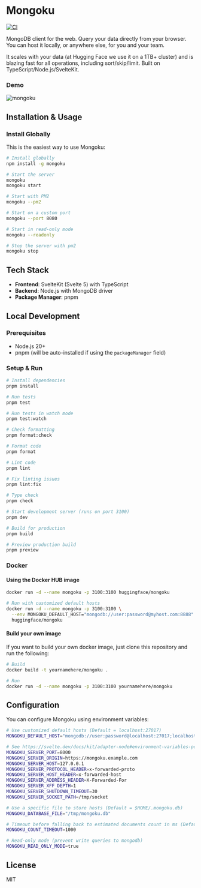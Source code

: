 # Mongoku

[![CI](https://github.com/huggingface/Mongoku/actions/workflows/ci.yml/badge.svg)](https://github.com/huggingface/Mongoku/actions/workflows/ci.yml)

MongoDB client for the web. Query your data directly from your browser. You can host it locally,
or anywhere else, for you and your team.

It scales with your data (at Hugging Face we use it on a 1TB+ cluster) and is blazing fast for all
operations, including sort/skip/limit. Built on TypeScript/Node.js/SvelteKit.

### Demo

![mongoku](https://huggingface.co/landing/assets/mongoku/mongoku-demo.gif)

## Installation & Usage

### Install Globally

This is the easiest way to use Mongoku:

```bash
# Install globally
npm install -g mongoku

# Start the server
mongoku
mongoku start

# Start with PM2
mongoku --pm2

# Start on a custom port
mongoku --port 8080

# Start in read-only mode
mongoku --readonly

# Stop the server with pm2
mongoku stop
```

## Tech Stack

- **Frontend**: SvelteKit (Svelte 5) with TypeScript
- **Backend**: Node.js with MongoDB driver
- **Package Manager**: pnpm

## Local Development

### Prerequisites

- Node.js 20+
- pnpm (will be auto-installed if using the `packageManager` field)

### Setup & Run

```bash
# Install dependencies
pnpm install

# Run tests
pnpm test

# Run tests in watch mode
pnpm test:watch

# Check formatting
pnpm format:check

# Format code
pnpm format

# Lint code
pnpm lint

# Fix linting issues
pnpm lint:fix

# Type check
pnpm check

# Start development server (runs on port 3100)
pnpm dev

# Build for production
pnpm build

# Preview production build
pnpm preview
```

### Docker

#### Using the Docker HUB image

```bash
docker run -d --name mongoku -p 3100:3100 huggingface/mongoku

# Run with customized default hosts
docker run -d --name mongoku -p 3100:3100 \
  --env MONGOKU_DEFAULT_HOST="mongodb://user:password@myhost.com:8888" \
  huggingface/mongoku
```

#### Build your own image

If you want to build your own docker image, just clone this repository and run the following:

```bash
# Build
docker build -t yournamehere/mongoku .

# Run
docker run -d --name mongoku -p 3100:3100 yournamehere/mongoku
```

## Configuration

You can configure Mongoku using environment variables:

```bash
# Use customized default hosts (Default = localhost:27017)
MONGOKU_DEFAULT_HOST="mongodb://user:password@localhost:27017;localhost:27017"

# See https://svelte.dev/docs/kit/adapter-node#environment-variables-port-and-host
MONGOKU_SERVER_PORT=8000
MONGOKU_SERVER_ORIGIN=https://mongoku.example.com
MONGOKU_SERVER_HOST=127.0.0.1
MONGOKU_SERVER_PROTOCOL_HEADER=x-forwarded-proto
MONGOKU_SERVER_HOST_HEADER=x-forwarded-host
MONGOKU_SERVER_ADDRESS_HEADER=X-Forwarded-For
MONGOKU_SERVER_XFF_DEPTH=1
MONGOKU_SERVER_SHUTDOWN_TIMEOUT=30
MONGOKU_SERVER_SOCKET_PATH=/tmp/socket

# Use a specific file to store hosts (Default = $HOME/.mongoku.db)
MONGOKU_DATABASE_FILE="/tmp/mongoku.db"

# Timeout before falling back to estimated documents count in ms (Default = 5000)
MONGOKU_COUNT_TIMEOUT=1000

# Read-only mode (prevent write queries to mongodb)
MONGOKU_READ_ONLY_MODE=true
```

## License

MIT
